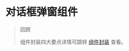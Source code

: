 # 对话框弹窗组件

> 回顾
>
> 组件封装四大要点详情可跳转 [组件封装](/learn/study/operate/组件封装与二开/vue组件设计技巧) 查看。

<Dialog />

## 样式

### 思路

样式方面只写基本样式，其余的放到拓展方法中。如设置预制类，部分样式的取舍由使用者来决定是否要使用。也可以通过 `props` 父组件传参，子组件获取类名覆盖原有样式，或者添加上某个类名。

设置样式时权重尽可能低，方便使用者在父组件中调整组件样式，无需设置过多 `!important` 来覆盖层级。

弹窗后面的浅色遮罩、弹窗的标题、内容、按钮、关闭按钮都是可以在组件内写好的基本样式。

可以通过父组件传递部分字段来渲染子组件，如组件库中最常见的宽高、外边距、全屏大小等。

### 代码示例

- 父组件

  ```vue
  <MyDialog width="200" marginTop="50" fullDialog />
  ```

- 子组件

  ```vue
  <script>
  export default {
    props: {
      width: String,
      marginTop: String,
      fullDialog: Boolean,
    },
    data() {
      return {};
    },
  };
  </script>

  <template>
    <div class="cover">
      <!--fullDialog：传递该字段后让弹窗组件全屏显示-->
      <div
        class="dialog"
        :class="{ fullDialog: fullDialog }"
        :style="{ width: width + 'px', marginTop: marginTop + 'px' }"
      >
        <!-- 标题部分 -->
        <div class="title">
          <div class="default-title">
            {{ title }}
          </div>

          <!-- 关闭按钮 -->
          <span class="close-icon">×</span>
        </div>

        <!-- 内容部分 -->
        <div class="content">
          <div class="default-content">
            {{ content }}
          </div>
        </div>

        <!-- 按钮 -->
        <div class="button">
          <div class="default-button">
            <button>取消</button>
            <button>确认</button>
          </div>
        </div>
      </div>
    </div>
  </template>

  <style scoped>
  .cover {
    position: fixed;
    left: 0;
    right: 0;
    top: 0;
    bottom: 0;
    background-color: rgba(0, 0, 0, 0.5);
  }

  .dialog {
    min-width: 200px;
    background-color: #fff;
    width: 50%;
    margin: 50px auto;
  }

  .dialog.fullDialog {
    width: 100vw !important;
    height: 100vh !important;
    margin: 0 !important;
  }

  .title {
    position: relative;
    padding: 15px;
  }

  /* 预制类 */
  .center .title,
  .center .content {
    text-align: center;
  }
  .close-icon {
    position: absolute;
    right: 15px;
    top: 10px;
  }

  .content {
    padding: 15px;
  }

  .button {
    padding: 15px;
  }

  button {
    margin-right: 15px;
  }
  </style>
  ```

## Slot

### 思路

内容和标题和按钮等部分不一定要写死，而是通过父组件动态传递，如果父组件不传递，则使用默认的内容。

### 代码示例

```vue
<template>
  <div class="cover">
    <!--fullDialog：传递该字段后让弹窗组件全屏显示-->
    <div
      class="dialog"
      :class="{ fullDialog: fullDialog }"
      :style="{ width: width + 'px', marginTop: marginTop + 'px' }"
    >
      <!-- 标题部分 -->
      <div class="title">
        <slot name="title">
          // [!code ++]
          <div class="default-title">
            {{ title }}
          </div>
        </slot>
        // [!code ++]

        <!-- 关闭按钮 -->
        <span class="close-icon">×</span>
      </div>

      <!-- 内容部分 -->
      <div class="content">
        <slot name="content">
          // [!code ++]
          <div class="default-content">
            {{ content }}
          </div>
        </slot>
        // [!code ++]
      </div>
    </div>
  </div>
</template>
```

## 行为

### 思路

把行为一致的事件写在弹窗组件内，作为内置行为。如：

1. 点击叉叉关闭弹窗
2. 点击取消按钮控制组件显隐
3. ......

而控制弹窗显隐则由父组件来决定，因此由父组件传递一个布尔值的变量，弹窗组件接收来 `v-if` 控制。

但是如果我想要子组件来修改值控制显示隐藏，而值是从父组件传递，使用父子组件传参又略显繁琐。如果使用 `vue2` ，可以使用 `.sync` 修饰符来实现子组件修改 `props` 内的值。

点击取消按钮和关闭符号可能父组件想要处理其他事情，因此把变量变为 `false` 后再 `$emit` 提供一个方法给父组件使用。

### 代码示例

- 父组件

  ```vue
  <template>
    <div id="app">
      <MyDialog :show.sync="show" width="200" marginTop="50" @close="closeFn" />
    </div>
  </template>

  <script>
  import MyDialog from "@/components/MyDialog.vue";
  export default {
    data() {
      return {
        show: true,
      };
    },
    components: {
      MyDialog,
    },
    methods: {
      closeFn() {
        console.log(1);
      },
    },
  };
  </script>
  ```

- 子组件

  ```vue
  <script>
  export default {
    props: {
      show: {
        type: Boolean,
        required: true,
      },
      content: {
        type: String,
        default: "默认内容",
      },
      title: {
        type: String,
        default: "默认标题",
      },
      width: String,
      marginTop: String,
      fullDialog: Boolean,
    },
    data() {
      return {};
    },
    methods: {
      close() {
        this.$emit("close");
        this.$emit("update:show", false);
      },
      cancel() {
        this.$emit("update:show", false);
        this.$emit("cancel");
      },
      comfirm() {
        this.$emit("comfirm");
      },
    },
  };
  </script>

  <template>
    <div class="cover" v-if="show">
      <div
        class="dialog"
        :class="{ fullDialog: fullDialog }"
        :style="{ width: width + 'px', marginTop: marginTop + 'px' }"
      >
        <!-- 标题部分 -->
        <div class="title">
          <!-- 插槽传入，有默认标题 -->
          <slot name="title">
            <div class="default-title">
              {{ title }}
            </div>
          </slot>

          <!-- 关闭按钮 -->
          <span class="close-icon" @click="close">×</span>
        </div>

        <!-- 内容部分 -->
        <div class="content">
          <slot name="content">
            <div class="default-content">
              {{ content }}
            </div>
          </slot>
        </div>

        <!-- 按钮 -->
        <div class="button">
          <slot name="button">
            <div class="default-button">
              <button @click="cancel">取消</button>
              <button @click="comfirm">确认</button>
            </div>
          </slot>
        </div>
      </div>
    </div>
  </template>
  ```

### vue3

在 `vue3` 的写法中有部分代码需要修改，例如：

1. 子组件的 `props` 和 `emit` 方法需要修改
2. 父组件中不在通过 `.sync` 修饰符做语法糖处理，而是改为 `v-model:` ，如 `v-model:show="show"`

代码如下所示：

- 子组件

  ```vue
  <script setup>
  import { ref } from "vue";
  defineProps({
    show: {
      type: Boolean,
      required: true,
    },
    content: {
      type: String,
      default: "默认内容",
    },
    title: {
      type: String,
      default: "默认标题",
    },
  });

  const emit = defineEmits(["update:show", "cancel", "close", "comfirm"]);

  const close = () => {
    emit("close");
    emit("update:show", false);
  };

  const cancel = () => {
    emit("update:show", false);
    emit("cancel");
  };

  const comfirm = () => {
    emit("comfirm");
  };
  </script>
  ```

- 父组件

  ```vue
  <MyDialog v-model:show="show" @close="closeFn" />
  ```

## Prop

前面三个方法已经描述了在何种场景何种需求父组件传递什么参数给子组件，这里做个总结。

- 样式类

  可以通过传递类名、部分模块的显隐、部分样式的值等入手

- 插槽类

  通过传递内容来渲染到子组件的特定插槽处

- 行为类

  传递一些变量来操控组件的显示隐藏等

## 拓展

### 阻止滚动

当弹窗弹出时阻止底部的滚动，有两种方法

1. 为 `window` 添加禁止滚动的事件

2. 通过 `css` 在弹窗显示时把超出部分隐藏，取消后恢复

   ```js
   beforeDestory() {
       this.enableScroll()
   },
   methods: {
       disableScroll() {
           const scrollbarWidth = window.innerWidth - document.bodu.clientWidth
           document.body.style.paddingRight = scrollbarWidth + 'px'

           document.body.style.overflow = 'hidden'
       },
       enableScroll() {
           this.body.style.paddingRight = 0
           document.body.style.overflow = 'auto'
       },
   }
   ```

   当页面隐藏超出部分时，右侧滚动条会消失，此时页面整体内容布局会改变，因此可以通过页面宽度减去内容宽度得出的滚动条宽度，然后在隐藏超出部分时作为右边距。

   如果用户未取消就直接去往其他页面，页面超出隐藏的样式不会被清除，因此也要在页面销毁事件中绑定。

### 其他

这个组件可以不用做的那么大而全，已经有很多类似 `ant desing` 的组件库已经实现这些功能了，因此不要考虑大而全，而是从小而美的方向考虑。

比如点击确定按钮可能会有调用接口的可能，因此可以传递一个对象，子组件中该对象默认为空对象。通过判断该对象是否有 `url` 字段，如果有则调用接口，最后通过 `$parent` 把参数返回即可。

## 总体效果

<Iframe url="https://duyidao.github.io/blogweb/#/info/js/dialog" />
